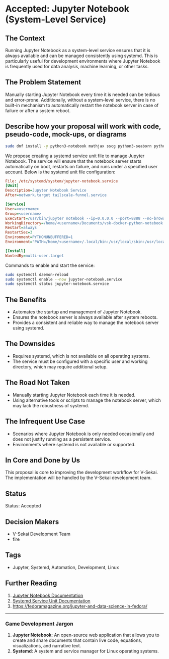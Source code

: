 # Accepted: Jupyter Notebook (System-Level Service)

## The Context

Running Jupyter Notebook as a system-level service ensures that it is always available and can be managed consistently using systemd. This is particularly useful for development environments where Jupyter Notebook is frequently used for data analysis, machine learning, or other tasks.

## The Problem Statement

Manually starting Jupyter Notebook every time it is needed can be tedious and error-prone. Additionally, without a system-level service, there is no built-in mechanism to automatically restart the notebook server in case of failure or after a system reboot.

## Describe how your proposal will work with code, pseudo-code, mock-ups, or diagrams

```bash
sudo dnf install -y python3-notebook mathjax sscg python3-seaborn python3-lxml python3-basemap python3-scikit-image python3-scikit-learn python3-sympy python3-dask+dataframe python3-nltk
```

We propose creating a systemd service unit file to manage Jupyter Notebook. The service will ensure that the notebook server starts automatically on boot, restarts on failure, and runs under a specified user account. Below is the systemd unit file configuration:

```ini
File: /etc/systemd/system/jupyter-notebook.service
[Unit]
Description=Jupyter Notebook Service
After=network.target tailscale-funnel.service

[Service]
User=<username>
Group=<username>
ExecStart=/usr/bin/jupyter notebook --ip=0.0.0.0 --port=8888 --no-browser #  --ServerApp.token='<password>'
WorkingDirectory=/home/<username>/Documents/vsk-docker-python-notebook
Restart=always
RestartSec=3
Environment=PYTHONUNBUFFERED=1
Environment="PATH=/home/<username>/.local/bin:/usr/local/sbin:/usr/local/bin:/usr/sbin:/usr/bin:/sbin:/bin"

[Install]
WantedBy=multi-user.target

```

Commands to enable and start the service:

```bash
sudo systemctl daemon-reload
sudo systemctl enable --now jupyter-notebook.service
sudo systemctl status jupyter-notebook.service
```

## The Benefits

- Automates the startup and management of Jupyter Notebook.
- Ensures the notebook server is always available after system reboots.
- Provides a consistent and reliable way to manage the notebook server using systemd.

## The Downsides

- Requires systemd, which is not available on all operating systems.
- The service must be configured with a specific user and working directory, which may require additional setup.

## The Road Not Taken

- Manually starting Jupyter Notebook each time it is needed.
- Using alternative tools or scripts to manage the notebook server, which may lack the robustness of systemd.

## The Infrequent Use Case

- Scenarios where Jupyter Notebook is only needed occasionally and does not justify running as a persistent service.
- Environments where systemd is not available or supported.

## In Core and Done by Us

This proposal is core to improving the development workflow for V-Sekai. The implementation will be handled by the V-Sekai development team.

## Status

Status: Accepted <!-- Draft | Proposed | Rejected | Accepted | Deprecated | Superseded by -->

## Decision Makers

- V-Sekai Development Team
- fire

## Tags

- Jupyter, Systemd, Automation, Development, Linux

## Further Reading

1. [Jupyter Notebook Documentation](https://jupyter.org/documentation)
2. [Systemd Service Unit Documentation](https://www.freedesktop.org/software/systemd/man/systemd.service.html)
3. <https://fedoramagazine.org/jupyter-and-data-science-in-fedora/>

---

### Game Development Jargon

1. **Jupyter Notebook**: An open-source web application that allows you to create and share documents that contain live code, equations, visualizations, and narrative text.
2. **Systemd**: A system and service manager for Linux operating systems.
